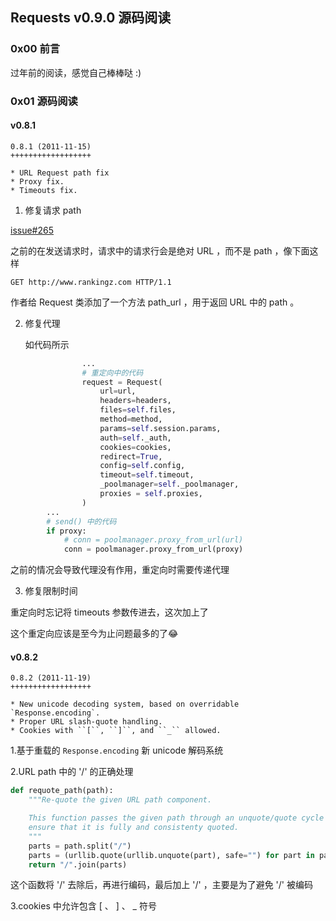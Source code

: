 ## Requests v0.9.0 源码阅读
### 0x00 前言

过年前的阅读，感觉自己棒棒哒 :)

### 0x01 源码阅读

#### v0.8.1

```
0.8.1 (2011-11-15)
++++++++++++++++++

* URL Request path fix
* Proxy fix.
* Timeouts fix.
```

1. 修复请求 path 

[issue#265](https://github.com/requests/requests/issues/265)

之前的在发送请求时，请求中的请求行会是绝对 URL ，而不是 path ，像下面这样

`GET http://www.rankingz.com HTTP/1.1`

作者给 Request 类添加了一个方法 path_url ，用于返回 URL 中的 path 。

2. 修复代理

   如代码所示

```python
                ...
                # 重定向中的代码
                request = Request(
                    url=url,
                    headers=headers,
                    files=self.files,
                    method=method,
                    params=self.session.params,
                    auth=self._auth,
                    cookies=cookies,
                    redirect=True,
                    config=self.config,
                    timeout=self.timeout,
                    _poolmanager=self._poolmanager,
                    proxies = self.proxies,
                )
        ...
        # send() 中的代码
        if proxy:
            # conn = poolmanager.proxy_from_url(url)
            conn = poolmanager.proxy_from_url(proxy)
```

之前的情况会导致代理没有作用，重定向时需要传递代理

3. 修复限制时间

重定向时忘记将 timeouts 参数传进去，这次加上了

这个重定向应该是至今为止问题最多的了😂

#### v0.8.2

```
0.8.2 (2011-11-19)
++++++++++++++++++

* New unicode decoding system, based on overridable `Response.encoding`.
* Proper URL slash-quote handling.
* Cookies with ``[``, ``]``, and ``_`` allowed.
```

1.基于重载的 `Response.encoding` 新 unicode 解码系统

2.URL path 中的  '/'  的正确处理

```python
def requote_path(path):
    """Re-quote the given URL path component.

    This function passes the given path through an unquote/quote cycle to
    ensure that it is fully and consistenty quoted.
    """
    parts = path.split("/")
    parts = (urllib.quote(urllib.unquote(part), safe="") for part in parts)
    return "/".join(parts)
```

这个函数将 '/' 去除后，再进行编码，最后加上 '/' ，主要是为了避免 '/' 被编码

3.cookies 中允许包含 [ 、  ]   、 _ 符号

